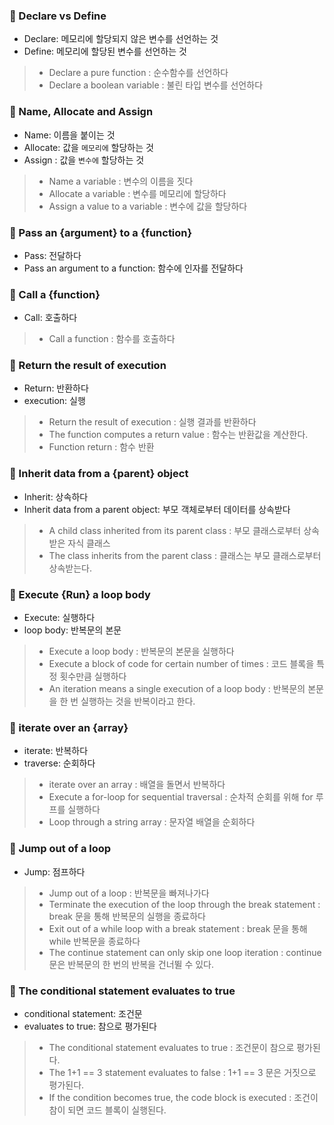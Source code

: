 ### 📌 Declare vs Define

- Declare: 메모리에 할당되지 않은 변수를 선언하는 것
- Define: 메모리에 할당된 변수를 선언하는 것

> - Declare a pure function : 순수함수를 선언하다
> - Declare a boolean variable : 불린 타입 변수를 선언하다


### 📌 Name, Allocate and Assign

- Name: 이름을 붙이는 것
- Allocate: 값을 `메모리에` 할당하는 것
- Assign : 값을 `변수에` 할당하는 것

> - Name a variable : 변수의 이름을 짓다
> - Allocate a variable : 변수를 메모리에 할당하다
> - Assign a value to a variable : 변수에 값을 할당하다


### 📌 Pass an {argument} to a {function}

- Pass: 전달하다
- Pass an argument to a function: 함수에 인자를 전달하다

### 📌 Call a {function}

- Call: 호출하다

> - Call a function : 함수를 호출하다

### 📌 Return the result of execution 

- Return: 반환하다
- execution: 실행

> - Return the result of execution : 실행 결과를 반환하다
> - The function computes a return value : 함수는 반환값을 계산한다.
> - Function return : 함수 반환


### 📌 Inherit data from a {parent} object

- Inherit: 상속하다
- Inherit data from a parent object: 부모 객체로부터 데이터를 상속받다

> - A child class inherited from its parent class : 부모 클래스로부터 상속 받은 자식 클래스
> - The class inherits from the parent class : 클래스는 부모 클래스로부터 상속받는다.


### 📌 Execute {Run} a loop body
- Execute: 실행하다
- loop body: 반복문의 본문

> - Execute a loop body : 반복문의 본문을 실행하다
> - Execute a block of code for certain number of times : 코드 블록을 특정 횟수만큼 실행하다
> - An iteration means a single execution of a loop body : 반복문의 본문을 한 번 실행하는 것을 반복이라고 한다.

### 📌 iterate over an {array}

- iterate: 반복하다
- traverse: 순회하다
  
> - iterate over an array : 배열을 돌면서 반복하다
> - Execute a for-loop for sequential traversal : 순차적 순회를 위해 for 루프를 실행하다
> - Loop through a string array : 문자열 배열을 순회하다

### 📌 Jump out of a loop

- Jump: 점프하다

> - Jump out of a loop : 반복문을 빠져나가다
> - Terminate the execution of the loop through the break statement : break 문을 통해 반복문의 실행을 종료하다
> - Exit out of a while loop with a break statement : break 문을 통해 while 반복문을 종료하다
> - The continue statement can only skip one loop iteration : continue 문은 반복문의 한 번의 반복을 건너뛸 수 있다.


### 📌 The conditional statement evaluates to true

- conditional statement: 조건문
- evaluates to true: 참으로 평가된다

> - The conditional statement evaluates to true : 조건문이 참으로 평가된다.
> - The 1+1 == 3 statement evaluates to false : 1+1 == 3 문은 거짓으로 평가된다.
> - If the condition becomes true, the code block is executed : 조건이 참이 되면 코드 블록이 실행된다.